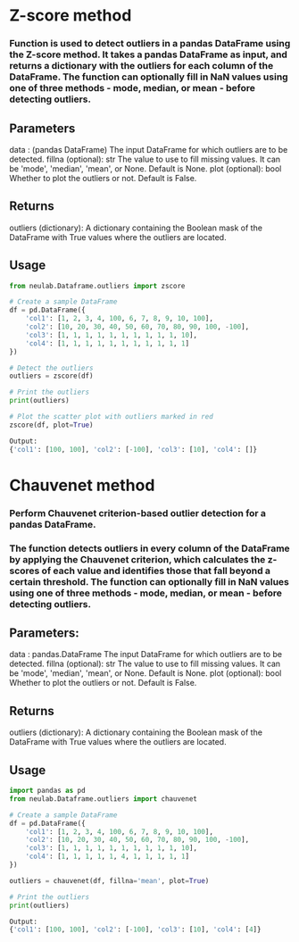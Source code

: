 # Z-score method
### Function is used to detect outliers in a pandas DataFrame using the Z-score method. It takes a pandas DataFrame as input, and returns a dictionary with the outliers for each column of the DataFrame. The function can optionally fill in NaN values using one of three methods - mode, median, or mean - before detecting outliers.
## Parameters
data : (pandas DataFrame)
    The input DataFrame for which outliers are to be detected.
fillna (optional): str
    The value to use to fill missing values. It can be 'mode', 'median', 'mean', or None. Default is None.
plot (optional): bool
    Whether to plot the outliers or not. Default is False.
## Returns
outliers (dictionary): A dictionary containing the Boolean mask of the DataFrame with True values where the outliers are located.
## Usage
```python
from neulab.Dataframe.outliers import zscore

# Create a sample DataFrame
df = pd.DataFrame({
    'col1': [1, 2, 3, 4, 100, 6, 7, 8, 9, 10, 100],
    'col2': [10, 20, 30, 40, 50, 60, 70, 80, 90, 100, -100],
    'col3': [1, 1, 1, 1, 1, 1, 1, 1, 1, 1, 10],
    'col4': [1, 1, 1, 1, 1, 1, 1, 1, 1, 1, 1]
})

# Detect the outliers
outliers = zscore(df)

# Print the outliers
print(outliers)

# Plot the scatter plot with outliers marked in red
zscore(df, plot=True)

Output:
{'col1': [100, 100], 'col2': [-100], 'col3': [10], 'col4': []}
```

# Chauvenet method
### Perform Chauvenet criterion-based outlier detection for a pandas DataFrame.
### The function detects outliers in every column of the DataFrame by applying the Chauvenet criterion, which calculates the z-scores of each value and identifies those that fall beyond a certain threshold. The function can optionally fill in NaN values using one of three methods - mode, median, or mean - before detecting outliers.
## Parameters:
data : pandas.DataFrame
    The input DataFrame for which outliers are to be detected.
fillna (optional): str
    The value to use to fill missing values. It can be 'mode', 'median', 'mean', or None. Default is None.
plot (optional): bool
    Whether to plot the outliers or not. Default is False.
## Returns
outliers (dictionary): A dictionary containing the Boolean mask of the DataFrame with True values where the outliers are located.
## Usage
```python
import pandas as pd
from neulab.Dataframe.outliers import chauvenet

# Create a sample DataFrame
df = pd.DataFrame({
    'col1': [1, 2, 3, 4, 100, 6, 7, 8, 9, 10, 100],
    'col2': [10, 20, 30, 40, 50, 60, 70, 80, 90, 100, -100],
    'col3': [1, 1, 1, 1, 1, 1, 1, 1, 1, 1, 10],
    'col4': [1, 1, 1, 1, 1, 4, 1, 1, 1, 1, 1]
})

outliers = chauvenet(df, fillna='mean', plot=True)

# Print the outliers
print(outliers)

Output:
{'col1': [100, 100], 'col2': [-100], 'col3': [10], 'col4': [4]}
```